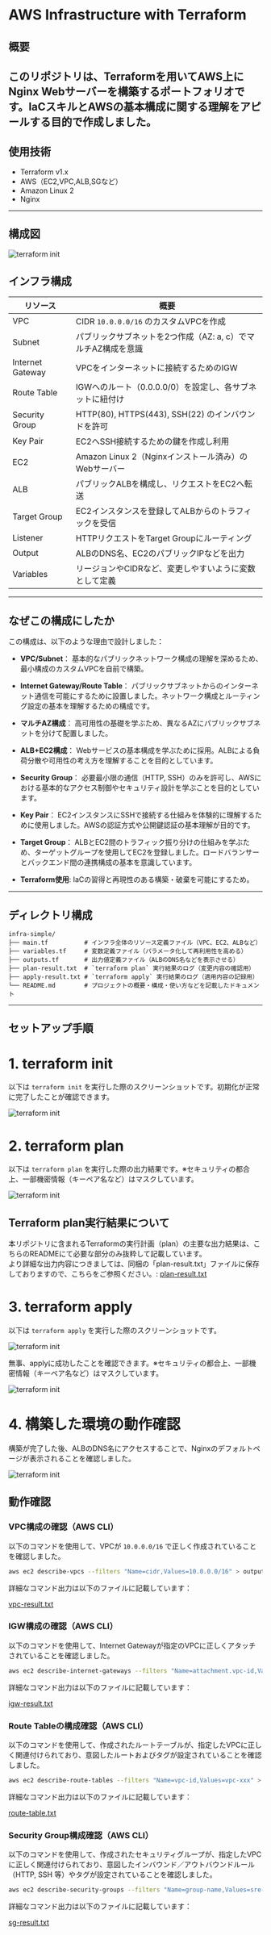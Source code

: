 # AWS Infrastructure with Terraform

## 概要

このリポジトリは、Terraformを用いてAWS上にNginx Webサーバーを構築するポートフォリオです。IaCスキルとAWSの基本構成に関する理解をアピールする目的で作成しました。
---
## 使用技術
- Terraform v1.x
- AWS（EC2,VPC,ALB,SGなど）
- Amazon Linux 2
- Nginx
---
## 構成図
![terraform init](./images/terraform-plan-images.png)

## インフラ構成
| リソース           | 概要                                                       |
|--------------------|------------------------------------------------------------|
| VPC                | CIDR `10.0.0.0/16` のカスタムVPCを作成                      |
| Subnet             | パブリックサブネットを2つ作成（AZ: a, c）でマルチAZ構成を意識   |
| Internet Gateway   | VPCをインターネットに接続するためのIGW                      |
| Route Table        | IGWへのルート（0.0.0.0/0）を設定し、各サブネットに紐付け        |
| Security Group     | HTTP(80), HTTPS(443), SSH(22) のインバウンドを許可            |
| Key Pair           | EC2へSSH接続するための鍵を作成し利用                         |
| EC2                | Amazon Linux 2（Nginxインストール済み）のWebサーバー         |
| ALB                | パブリックALBを構成し、リクエストをEC2へ転送                 |
| Target Group       | EC2インスタンスを登録してALBからのトラフィックを受信         |
| Listener           | HTTPリクエストをTarget Groupにルーティング                   |
| Output             | ALBのDNS名、EC2のパブリックIPなどを出力                      |
| Variables          | リージョンやCIDRなど、変更しやすいように変数として定義         |
---
## なぜこの構成にしたか
この構成は、以下のような理由で設計しました：

- **VPC/Subnet**：
基本的なパブリックネットワーク構成の理解を深めるため、最小構成のカスタムVPCを自前で構築。

- **Internet Gateway/Route Table**：
パブリックサブネットからのインターネット通信を可能にするために設置しました。ネットワーク構成とルーティング設定の基本を理解するための構成です。

- **マルチAZ構成**： 
高可用性の基礎を学ぶため、異なるAZにパブリックサブネットを分けて配置しました。

- **ALB+EC2構成**：
Webサービスの基本構成を学ぶために採用。ALBによる負荷分散や可用性の考え方を理解することを目的としています。

- **Security Group**：
必要最小限の通信（HTTP, SSH）のみを許可し、AWSにおける基本的なアクセス制御やセキュリティ設計を学ぶことを目的としています。

- **Key Pair**：
EC2インスタンスにSSHで接続する仕組みを体験的に理解するために使用しました。AWSの認証方式や公開鍵認証の基本理解が目的です。

- **Target Group**：
ALBとEC2間のトラフィック振り分けの仕組みを学ぶため、ターゲットグループを使用してEC2を登録しました。ロードバランサーとバックエンド間の連携構成の基本を意識しています。

- **Terraform使用**: IaCの習得と再現性のある構築・破棄を可能にするため。
---
## ディレクトリ構成
```
infra-simple/
├── main.tf          # インフラ全体のリソース定義ファイル（VPC、EC2、ALBなど）
├── variables.tf     # 変数定義ファイル（パラメータ化して再利用性を高める）
├── outputs.tf       # 出力値定義ファイル（ALBのDNS名などを表示させる）
├── plan-result.txt  # `terraform plan` 実行結果のログ（変更内容の確認用）
├── apply-result.txt # `terraform apply` 実行結果のログ（適用内容の記録用）
└── README.md        # プロジェクトの概要・構成・使い方などを記載したドキュメント
```

---
## セットアップ手順
# 1. terraform init
以下は `terraform init` を実行した際のスクリーンショットです。初期化が正常に完了したことが確認できます。

![terraform init](./images/terraform-init-output.png)


# 2. terraform plan
以下は `terraform plan` を実行した際の出力結果です。※セキュリティの都合上、一部機密情報（キーペア名など）はマスクしています。

![terraform init](./images/teraform-plan.png)

## Terraform plan実行結果について
本リポジトリに含まれるTerraformの実行計画（plan）の主要な出力結果は、こちらのREADMEにて必要な部分のみ抜粋して記載しています。  
より詳細な出力内容につきましては、同梱の「plan-result.txt」ファイルに保存しておりますので、こちらをご参照ください。:
[plan-result.txt](./plan-result.txt)

# 3. terraform apply
以下は `terraform apply` を実行した際のスクリーンショットです。

![terraform init](./images/terraform-apply.png)

無事、applyに成功したことを確認できます。※セキュリティの都合上、一部機密情報（キーペア名など）はマスクしています。

![terraform init](./images/terraform-apply-complete.png)

# 4. 構築した環境の動作確認
構築が完了した後、ALBのDNS名にアクセスすることで、Nginxのデフォルトページが表示されることを確認しました。

![terraform init](./images/terraform-dns-nginx.png)

## 動作確認

### VPC構成の確認（AWS CLI）
以下のコマンドを使用して、VPCが `10.0.0.0/16` で正しく作成されていることを確認しました。
```bash
aws ec2 describe-vpcs --filters "Name=cidr,Values=10.0.0.0/16" > outputs/vpc-result.txt
``` 
詳細なコマンド出力は以下のファイルに記載しています：

[vpc-result.txt](./outputs/vpc-result.txt)

### IGW構成の確認（AWS CLI）
以下のコマンドを使用して、Internet Gatewayが指定のVPCに正しくアタッチされていることを確認しました。
``` bash
aws ec2 describe-internet-gateways --filters "Name=attachment.vpc-id,Values=vpc-***" > outputs/igw-result.txt
```
詳細なコマンド出力は以下のファイルに記載しています：

[igw-result.txt](./outputs/igw-result.txt)

### Route Tableの構成確認（AWS CLI）
以下のコマンドを使用して、作成されたルートテーブルが、指定したVPCに正しく関連付けられており、意図したルートおよびタグが設定されていることを確認しました。
``` bash
aws ec2 describe-route-tables --filters "Name=vpc-id,Values=vpc-xxx" > outputs/route-table.txt
```
詳細なコマンド出力は以下のファイルに記載しています：

[route-table.txt](./outputs/route-table.txt)

### Security Group構成確認（AWS CLI）
以下のコマンドを使用して、作成されたセキュリティグループが、指定したVPCに正しく関連付けられており、意図したインバウンド／アウトバウンドルール（HTTP, SSH 等）やタグが設定されていることを確認しました。
``` bash
aws ec2 describe-security-groups --filters "Name=group-name,Values=sre-demo-web-sg"
```
詳細なコマンド出力は以下のファイルに記載しています：

[sg-result.txt](./outputs/sg-result.txt)

